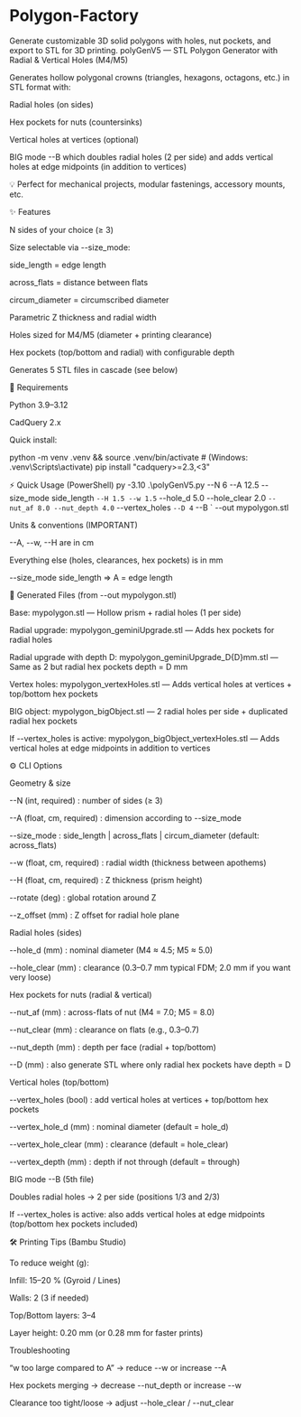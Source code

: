 # Polygon-Factory
Generate customizable 3D solid polygons with holes, nut pockets, and export to STL for 3D printing.
polyGenV5 — STL Polygon Generator with Radial & Vertical Holes (M4/M5)

Generates hollow polygonal crowns (triangles, hexagons, octagons, etc.) in STL format with:

Radial holes (on sides)

Hex pockets for nuts (countersinks)

Vertical holes at vertices (optional)

BIG mode --B which doubles radial holes (2 per side) and adds vertical holes at edge midpoints (in addition to vertices)

💡 Perfect for mechanical projects, modular fastenings, accessory mounts, etc.

✨ Features

N sides of your choice (≥ 3)

Size selectable via --size_mode:

side_length = edge length

across_flats = distance between flats

circum_diameter = circumscribed diameter

Parametric Z thickness and radial width

Holes sized for M4/M5 (diameter + printing clearance)

Hex pockets (top/bottom and radial) with configurable depth

Generates 5 STL files in cascade (see below)

🔧 Requirements

Python 3.9–3.12

CadQuery 2.x

Quick install:

python -m venv .venv && source .venv/bin/activate  # (Windows: .venv\Scripts\activate)
pip install "cadquery>=2.3,<3"

⚡ Quick Usage (PowerShell)
py -3.10 .\polyGenV5.py --N 6 --A 12.5 --size_mode side_length `
  --H 1.5 --w 1.5 `
  --hole_d 5.0 --hole_clear 2.0 `
  --nut_af 8.0 --nut_depth 4.0 `
  --vertex_holes `
  --D 4 `
  --B `
  --out mypolygon.stl


Units & conventions (IMPORTANT)

--A, --w, --H are in cm

Everything else (holes, clearances, hex pockets) is in mm

--size_mode side_length ⇒ A = edge length

📂 Generated Files (from --out mypolygon.stl)

Base: mypolygon.stl — Hollow prism + radial holes (1 per side)

Radial upgrade: mypolygon_geminiUpgrade.stl — Adds hex pockets for radial holes

Radial upgrade with depth D: mypolygon_geminiUpgrade_D{D}mm.stl — Same as 2 but radial hex pockets depth = D mm

Vertex holes: mypolygon_vertexHoles.stl — Adds vertical holes at vertices + top/bottom hex pockets

BIG object: mypolygon_bigObject.stl — 2 radial holes per side + duplicated radial hex pockets

If --vertex_holes is active: mypolygon_bigObject_vertexHoles.stl — Adds vertical holes at edge midpoints in addition to vertices

⚙️ CLI Options

Geometry & size

--N (int, required) : number of sides (≥ 3)

--A (float, cm, required) : dimension according to --size_mode

--size_mode : side_length | across_flats | circum_diameter (default: across_flats)

--w (float, cm, required) : radial width (thickness between apothems)

--H (float, cm, required) : Z thickness (prism height)

--rotate (deg) : global rotation around Z

--z_offset (mm) : Z offset for radial hole plane

Radial holes (sides)

--hole_d (mm) : nominal diameter (M4 ≈ 4.5; M5 ≈ 5.0)

--hole_clear (mm) : clearance (0.3–0.7 mm typical FDM; 2.0 mm if you want very loose)

Hex pockets for nuts (radial & vertical)

--nut_af (mm) : across-flats of nut (M4 = 7.0; M5 = 8.0)

--nut_clear (mm) : clearance on flats (e.g., 0.3–0.7)

--nut_depth (mm) : depth per face (radial + top/bottom)

--D (mm) : also generate STL where only radial hex pockets have depth = D

Vertical holes (top/bottom)

--vertex_holes (bool) : add vertical holes at vertices + top/bottom hex pockets

--vertex_hole_d (mm) : nominal diameter (default = hole_d)

--vertex_hole_clear (mm) : clearance (default = hole_clear)

--vertex_depth (mm) : depth if not through (default = through)

BIG mode --B (5th file)

Doubles radial holes → 2 per side (positions 1/3 and 2/3)

If --vertex_holes is active: also adds vertical holes at edge midpoints (top/bottom hex pockets included)

🛠️ Printing Tips (Bambu Studio)

To reduce weight (g):

Infill: 15–20 % (Gyroid / Lines)

Walls: 2 (3 if needed)

Top/Bottom layers: 3–4

Layer height: 0.20 mm (or 0.28 mm for faster prints)

Troubleshooting

“w too large compared to A” → reduce --w or increase --A

Hex pockets merging → decrease --nut_depth or increase --w

Clearance too tight/loose → adjust --hole_clear / --nut_clear

